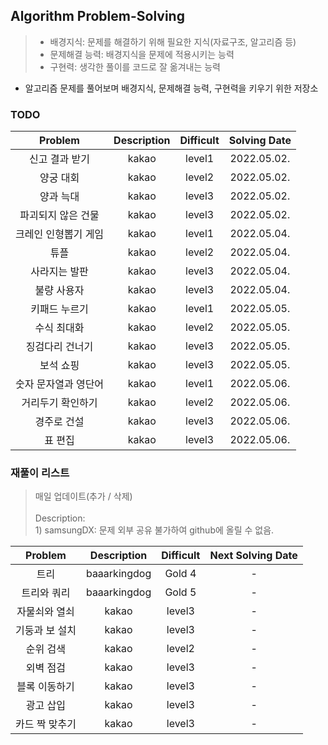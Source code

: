 ## Algorithm Problem-Solving
>- 배경지식: 문제를 해결하기 위해 필요한 지식(자료구조, 알고리즘 등)
>- 문제해결 능력: 배경지식을 문제에 적용시키는 능력
>- 구현력: 생각한 풀이를 코드로 잘 옮겨내는 능력

- 알고리즘 문제를 풀어보며 배경지식, 문제해결 능력, 구현력을 키우기 위한 저장소

### TODO
| Problem | Description | Difficult | Solving Date |
|:---------:|:---------:|:-----------:|:-----------:|
| 신고 결과 받기 | kakao | level1 | 2022.05.02. |
| 양궁 대회 | kakao | level2 | 2022.05.02. |
| 양과 늑대 | kakao | level3 | 2022.05.02. |
| 파괴되지 않은 건물 | kakao | level3 | 2022.05.02. |
| 크레인 인형뽑기 게임 | kakao | level1 | 2022.05.04. |
| 튜플 | kakao | level2 | 2022.05.04. |
| 사라지는 발판 | kakao | level3 | 2022.05.04. |
| 불량 사용자 | kakao | level3 | 2022.05.04. |
| 키패드 누르기 | kakao | level1 | 2022.05.05. |
| 수식 최대화 | kakao | level2 | 2022.05.05. |
| 징검다리 건너기 | kakao | level3 | 2022.05.05. |
| 보석 쇼핑 | kakao | level3 | 2022.05.05. |
| 숫자 문자열과 영단어 | kakao | level1 | 2022.05.06. |
| 거리두기 확인하기 | kakao | level2 | 2022.05.06. |
| 경주로 건설 | kakao | level3 | 2022.05.06. |
| 표 편집 | kakao | level3 | 2022.05.06. |

### 재풀이 리스트
>매일 업데이트(추가 / 삭제)
><br>
><br>Description: 
> <br>1) samsungDX: 문제 외부 공유 불가하여 github에 올릴 수 없음.

| Problem | Description | Difficult | Next Solving Date |
|:---------:|:---------:|:-----------:|:-----------:|
| 트리 | baaarkingdog | Gold 4 | - |
| 트리와 쿼리 | baaarkingdog | Gold 5 | - |
| 자물쇠와 열쇠 | kakao | level3 | - |
| 기둥과 보 설치 | kakao | level3 | - |
| 순위 검색 | kakao | level2 | - |
| 외벽 점검 | kakao | level3 | - |
| 블록 이동하기 | kakao | level3 | - |
| 광고 삽입 | kakao | level3 | - |
| 카드 짝 맞추기 | kakao | level3 | - |

